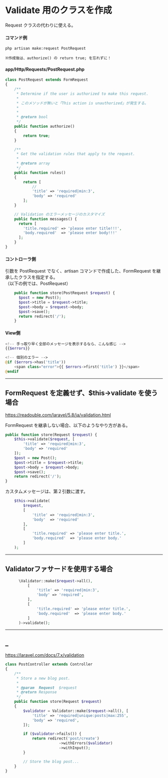 # Validate 用のクラスを作成
Request クラスの代わりに使える。

#### コマンド例
```
php artisan make:request PostRequest

※作成後は、authorize() の return true; を忘れずに！
```

#### app/Http/Requests/PostRequest.php
```php
class PostRequest extends FormRequest
{
    /**
     * Determine if the user is authorized to make this request.
     *
     * このメソッドが無いと「This action is unauthorized」が発生する。
     * 
     *
     * @return bool
     */
    public function authorize()
    {
        return true;
    }

    /**
     * Get the validation rules that apply to the request.
     *
     * @return array
     */
    public function rules()
    {
        return [
            //
            'title' => 'required|min:3',
            'body' => 'required'
        ];
    }

    // Validation のエラーメッセージのカスタマイズ
    public function messages() {
      return [
        'title.required' => 'please enter title!!!',
        'body.required'  => 'please enter body!!!'
      ];
    }
}
```

#### コントローラ側
引数を PostRequest でなく、artisan コマンドで作成した、FormRequest を継承したクラスを指定する。  
（以下の例では、PostRequest）
```php
    public function store(PostRequest $request) {
      $post = new Post();
      $post->title = $request->title;
      $post->body = $request->body;
      $post->save();
      return redirect('/');
    }
```

#### View側
```php
<!-- 手っ取り早く全部のメッセージを表示するなら、こんな感じ -->
{{$errors}}

<!-- 個別のエラー -->
@if ($errors->has('title'))
    <span class="error">{{ $errors->first('title') }}</span>
@endif


```

____________________________________________________________
## FormRequest を定義せず、$this->validate を使う場合
https://readouble.com/laravel/5.8/ja/validation.html  

FormRequest を継承しない場合、以下のようなやり方がある。
```php
public function store(Request $request) {
    $this->validate($request, [
        'title' => 'required|min:3',
        'body' => 'required'
    ]);
    $post = new Post();
    $post->title = $request->title;
    $post->body = $request->body;
    $post->save();
    return redirect('/');
}
```

カスタムメッセージは、第２引数に渡す。
```php
    $this->validate(
        $request,
        [
            'title' => 'required|min:3',
            'body'  => 'required'
        ],
        [
            'title.required' => 'please enter title.',
            'body.required'  => 'please enter body.'
        ]
    );
```

____________________________________________________________
## Validatorファサードを使用する場合
```php
      \Validator::make($request->all(),
          [
              'title' => 'required|min:3',
              'body' => 'required',
          ],
          [
              'title.required' => 'please enter title.',
              'body.required'  => 'please enter body.'
          ]
      )->validate();
```

____________________________________________________________
## _
https://laravel.com/docs/7.x/validation  
```php
class PostController extends Controller
{
    /**
     * Store a new blog post.
     *
     * @param  Request  $request
     * @return Response
     */
    public function store(Request $request)
    {
        $validator = Validator::make($request->all(), [
            'title' => 'required|unique:posts|max:255',
            'body' => 'required',
        ]);

        if ($validator->fails()) {
            return redirect('post/create')
                        ->withErrors($validator)
                        ->withInput();
        }

        // Store the blog post...
    }
}
```


